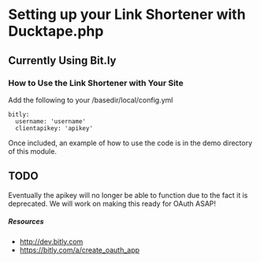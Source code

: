Setting up your Link Shortener with Ducktape.php
================================================

Currently Using Bit.ly
------

### How to Use the Link Shortener with Your Site ###

Add the following to your /basedir/local/config.yml

```
bitly:
  username: 'username'
  clientapikey: 'apikey'
```

Once included, an example of how to use the code is in the demo directory of this module.

TODO
----

Eventually the apikey will no longer be able to function due to the fact it is deprecated.  We will work on making this ready for OAuth ASAP!

##### Resources #####

* http://dev.bitly.com
* https://bitly.com/a/create_oauth_app
